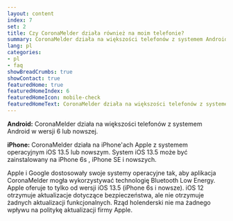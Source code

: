 ```yaml
---
layout: content
index: 7
set: 2
title: Czy CoronaMelder działa również na moim telefonie?
summary: CoronaMelder działa na większości telefonów z systemem Android w wersji 6 lub nowszej oraz na iPhone'ach z systemem iOS 13.5 lub nowszym.
lang: pl
categories:
- pl
- faq
showBreadCrumbs: true
showContact: true
featuredHome: true
featuredHomeIndex: 6
featuredHomeIcon: mobile-check
featuredHomeText: CoronaMelder działa na większości telefonów z systemem Android w wersji 6 lub nowszej oraz na iPhone'ach z systemem iOS 13.5 lub nowszym.
---
```


**Android:**  CoronaMelder działa na większości telefonów z systemem Android w wersji 6 lub nowszej.

**iPhone:**  CoronaMelder działa na iPhone'ach Apple z systemem operacyjnym iOS 13.5 lub nowszym. System iOS 13.5 może być zainstalowany na iPhone 6s , iPhone SE i nowszych.

Apple i Google dostosowały swoje systemy operacyjne tak, aby aplikacja CoronaMelder mogła wykorzystywać technologię Bluetooth Low Energy. Apple oferuje to tylko od wersji iOS 13.5 (iPhone 6s i nowsze). iOS 12 otrzymuje aktualizacje dotyczące bezpieczeństwa, ale nie otrzymuje żadnych aktualizacji funkcjonalnych. Rząd holenderski nie ma żadnego wpływu na politykę aktualizacji firmy Apple.
